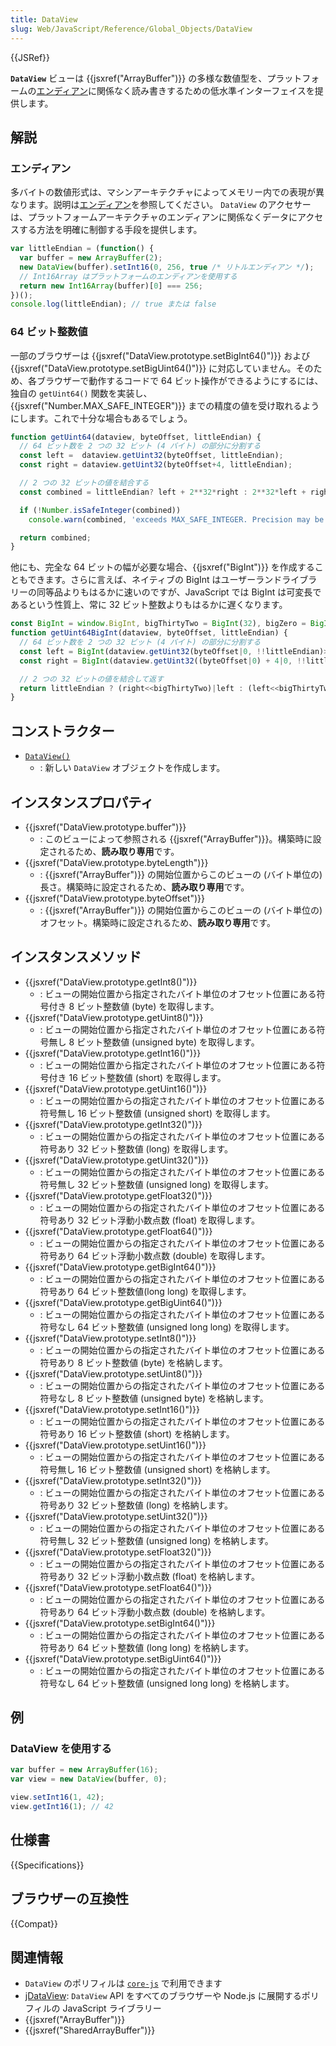```yaml
---
title: DataView
slug: Web/JavaScript/Reference/Global_Objects/DataView
---
```


{{JSRef}}

**`DataView`** ビューは {{jsxref("ArrayBuffer")}} の多様な数値型を、プラットフォームの[エンディアン](/ja/docs/Glossary/Endianness)に関係なく読み書きするための低水準インターフェイスを提供します。

## 解説

### エンディアン

多バイトの数値形式は、マシンアーキテクチャによってメモリー内での表現が異なります。説明は[エンディアン](/ja/docs/Glossary/Endianness)を参照してください。 `DataView` のアクセサーは、プラットフォームアーキテクチャのエンディアンに関係なくデータにアクセスする方法を明確に制御する手段を提供します。

```js
var littleEndian = (function() {
  var buffer = new ArrayBuffer(2);
  new DataView(buffer).setInt16(0, 256, true /* リトルエンディアン */);
  // Int16Array はプラットフォームのエンディアンを使用する
  return new Int16Array(buffer)[0] === 256;
})();
console.log(littleEndian); // true または false
```

### 64 ビット整数値

一部のブラウザーは {{jsxref("DataView.prototype.setBigInt64()")}} および {{jsxref("DataView.prototype.setBigUint64()")}} に対応していません。そのため、各ブラウザーで動作するコードで 64 ビット操作ができるようにするには、独自の `getUint64()` 関数を実装し、 {{jsxref("Number.MAX_SAFE_INTEGER")}} までの精度の値を受け取れるようにします。これで十分な場合もあるでしょう。

```js
function getUint64(dataview, byteOffset, littleEndian) {
  // 64 ビット数を 2 つの 32 ビット (4 バイト) の部分に分割する
  const left =  dataview.getUint32(byteOffset, littleEndian);
  const right = dataview.getUint32(byteOffset+4, littleEndian);

  // 2 つの 32 ビットの値を結合する
  const combined = littleEndian? left + 2**32*right : 2**32*left + right;

  if (!Number.isSafeInteger(combined))
    console.warn(combined, 'exceeds MAX_SAFE_INTEGER. Precision may be lost');

  return combined;
}
```

他にも、完全な 64 ビットの幅が必要な場合、{{jsxref("BigInt")}} を作成することもできます。さらに言えば、ネイティブの BigInt はユーザーランドライブラリーの同等品よりもはるかに速いのですが、JavaScript では BigInt は可変長であるという性質上、常に 32 ビット整数よりもはるかに遅くなります。

```js
const BigInt = window.BigInt, bigThirtyTwo = BigInt(32), bigZero = BigInt(0);
function getUint64BigInt(dataview, byteOffset, littleEndian) {
  // 64 ビット数を 2 つの 32 ビット (4 バイト) の部分に分割する
  const left = BigInt(dataview.getUint32(byteOffset|0, !!littleEndian)>>>0);
  const right = BigInt(dataview.getUint32((byteOffset|0) + 4|0, !!littleEndian)>>>0);

  // 2 つの 32 ビットの値を結合して返す
  return littleEndian ? (right<<bigThirtyTwo)|left : (left<<bigThirtyTwo)|right;
}
```

## コンストラクター

- [`DataView()`](/ja/docs/Web/JavaScript/Reference/Global_Objects/DataView/DataView)
  - : 新しい `DataView` オブジェクトを作成します。

## インスタンスプロパティ

- {{jsxref("DataView.prototype.buffer")}}
  - : このビューによって参照される {{jsxref("ArrayBuffer")}}。構築時に設定されるため、**読み取り専用**です。
- {{jsxref("DataView.prototype.byteLength")}}
  - : {{jsxref("ArrayBuffer")}} の開始位置からこのビューの (バイト単位の) 長さ。構築時に設定されるため、**読み取り専用**です。
- {{jsxref("DataView.prototype.byteOffset")}}
  - : {{jsxref("ArrayBuffer")}} の開始位置からこのビューの (バイト単位の) オフセット。構築時に設定されるため、**読み取り専用**です。

## インスタンスメソッド

- {{jsxref("DataView.prototype.getInt8()")}}
  - : ビューの開始位置から指定されたバイト単位のオフセット位置にある符号付き 8 ビット整数値 (byte) を取得します。
- {{jsxref("DataView.prototype.getUint8()")}}
  - : ビューの開始位置から指定されたバイト単位のオフセット位置にある符号無し 8 ビット整数値 (unsigned byte) を取得します。
- {{jsxref("DataView.prototype.getInt16()")}}
  - : ビューの開始位置から指定されたバイト単位のオフセット位置にある符号付き 16 ビット整数値 (short) を取得します。
- {{jsxref("DataView.prototype.getUint16()")}}
  - : ビューの開始位置からの指定されたバイト単位のオフセット位置にある符号無し 16 ビット整数値 (unsigned short) を取得します。
- {{jsxref("DataView.prototype.getInt32()")}}
  - : ビューの開始位置からの指定されたバイト単位のオフセット位置にある符号あり 32 ビット整数値 (long) を取得します。
- {{jsxref("DataView.prototype.getUint32()")}}
  - : ビューの開始位置からの指定されたバイト単位のオフセット位置にある符号無し 32 ビット整数値 (unsigned long) を取得します。
- {{jsxref("DataView.prototype.getFloat32()")}}
  - : ビューの開始位置からの指定されたバイト単位のオフセット位置にある符号あり 32 ビット浮動小数点数 (float) を取得します。
- {{jsxref("DataView.prototype.getFloat64()")}}
  - : ビューの開始位置からの指定されたバイト単位のオフセット位置にある符号あり 64 ビット浮動小数点数 (double) を取得します。
- {{jsxref("DataView.prototype.getBigInt64()")}}
  - : ビューの開始位置からの指定されたバイト単位のオフセット位置にある符号あり 64 ビット整数値(long long) を取得します。
- {{jsxref("DataView.prototype.getBigUint64()")}}
  - : ビューの開始位置からの指定されたバイト単位のオフセット位置にある符号なし 64 ビット整数値 (unsigned long long) を取得します。
- {{jsxref("DataView.prototype.setInt8()")}}
  - : ビューの開始位置からの指定されたバイト単位のオフセット位置にある符号あり 8 ビット整数値 (byte) を格納します。
- {{jsxref("DataView.prototype.setUint8()")}}
  - : ビューの開始位置からの指定されたバイト単位のオフセット位置にある符号なし 8 ビット整数値 (unsigned byte) を格納します。
- {{jsxref("DataView.prototype.setInt16()")}}
  - : ビューの開始位置からの指定されたバイト単位のオフセット位置にある符号あり 16 ビット整数値 (short) を格納します。
- {{jsxref("DataView.prototype.setUint16()")}}
  - : ビューの開始位置からの指定されたバイト単位のオフセット位置にある符号無し 16 ビット整数値 (unsigned short) を格納します。
- {{jsxref("DataView.prototype.setInt32()")}}
  - : ビューの開始位置からの指定されたバイト単位のオフセット位置にある符号あり 32 ビット整数値 (long) を格納します。
- {{jsxref("DataView.prototype.setUint32()")}}
  - : ビューの開始位置からの指定されたバイト単位のオフセット位置にある符号無し 32 ビット整数値 (unsigned long) を格納します。
- {{jsxref("DataView.prototype.setFloat32()")}}
  - : ビューの開始位置からの指定されたバイト単位のオフセット位置にある符号あり 32 ビット浮動小数点数 (float) を格納します。
- {{jsxref("DataView.prototype.setFloat64()")}}
  - : ビューの開始位置からの指定されたバイト単位のオフセット位置にある符号あり 64 ビット浮動小数点数 (double) を格納します。
- {{jsxref("DataView.prototype.setBigInt64()")}}
  - : ビューの開始位置からの指定されたバイト単位のオフセット位置にある符号あり 64 ビット整数値 (long long) を格納します。
- {{jsxref("DataView.prototype.setBigUint64()")}}
  - : ビューの開始位置からの指定されたバイト単位のオフセット位置にある符号なし 64 ビット整数値 (unsigned long long) を格納します。

## 例

### DataView を使用する

```js
var buffer = new ArrayBuffer(16);
var view = new DataView(buffer, 0);

view.setInt16(1, 42);
view.getInt16(1); // 42
```

## 仕様書

{{Specifications}}

## ブラウザーの互換性

{{Compat}}

## 関連情報

- `DataView` のポリフィルは [`core-js`](https://github.com/zloirock/core-js#ecmascript-typed-arrays) で利用できます
- [jDataView](https://github.com/jDataView/jDataView): `DataView` API をすべてのブラウザーや Node.js に展開するポリフィルの JavaScript ライブラリー
- {{jsxref("ArrayBuffer")}}
- {{jsxref("SharedArrayBuffer")}}
